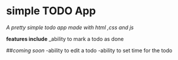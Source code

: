 # simple TODO App
_A pretty simple todo app made with html ,css and js_

**features include**
_ability to mark a todo as done

##_coming soon_
-ability to edit a todo
-ability to set time for the todo
